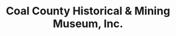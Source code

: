 ---
layout: repo
title: "Coal County Historical & Mining Museum, Inc."
id: 24264
permalink: repos/24264/
---